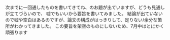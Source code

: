 ﻿---
layout: post
categories: [慶應通信, 進捗]
tags: [慶應通信, 卒業論文進捗]
author: tmo
slug: "1140"
---
次までに一回通したものを書いてきてね、のお題が出ていますが、どうも見通しが立てづらいので、
嘘でもいいから要旨を書いてみました。
結論が出ていないので嘘や空白はあるのですが、論文の構成がはっきりして、足りない/余分な箇所がわかってきました。
この要旨を架空のものにしないため、7月中はとにかく頑張ります
